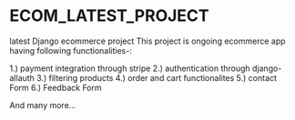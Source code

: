 # ECOM_LATEST_PROJECT
latest Django ecommerce project
This project is ongoing ecommerce app having following functionalities-:

1.) payment integration through stripe
2.) authentication through django-allauth
3.) filtering products
4.) order and cart functionalites 
5.) contact Form
6.) Feedback Form

And many more...
